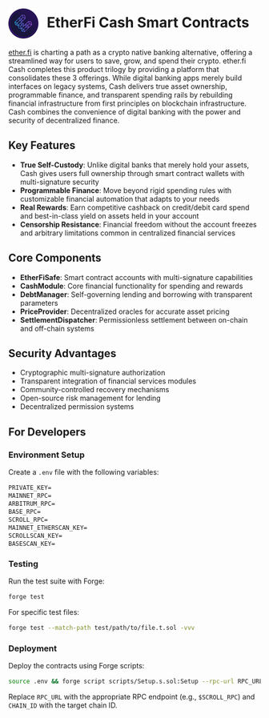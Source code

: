 <h1> <a href="https://ether.fi"><img src="public/etherfi-logo.svg" width="60" height="60" alt="Logo" style="vertical-align:middle; margin-right: 10px;"/></a> EtherFi Cash Smart Contracts </h1>

[ether.fi](http://ether.fi) is charting a path as a crypto native banking alternative, offering a streamlined way for users to save, grow, and spend their crypto. ether.fi Cash completes this product trilogy by providing a platform that consolidates these 3 offerings. While digital banking apps merely build interfaces on legacy systems, Cash delivers true asset ownership, programmable finance, and transparent spending rails by rebuilding financial infrastructure from first principles on blockchain infrastructure. Cash combines the convenience of digital banking with the power and security of decentralized finance.

## Key Features

- **True Self-Custody**: Unlike digital banks that merely hold your assets, Cash gives users full ownership through smart contract wallets with multi-signature security
- **Programmable Finance**: Move beyond rigid spending rules with customizable financial automation that adapts to your needs
- **Real Rewards**: Earn competitive cashback on credit/debit card spend and best-in-class yield on assets held in your account
- **Censorship Resistance**: Financial freedom without the account freezes and arbitrary limitations common in centralized financial services

## Core Components

- **EtherFiSafe**: Smart contract accounts with multi-signature capabilities
- **CashModule**: Core financial functionality for spending and rewards
- **DebtManager**: Self-governing lending and borrowing with transparent parameters
- **PriceProvider**: Decentralized oracles for accurate asset pricing
- **SettlementDispatcher**: Permissionless settlement between on-chain and off-chain systems

## Security Advantages

- Cryptographic multi-signature authorization
- Transparent integration of financial services modules
- Community-controlled recovery mechanisms
- Open-source risk management for lending
- Decentralized permission systems

## For Developers

### Environment Setup

Create a `.env` file with the following variables:

```
PRIVATE_KEY=
MAINNET_RPC=
ARBITRUM_RPC=
BASE_RPC=
SCROLL_RPC=
MAINNET_ETHERSCAN_KEY=
SCROLLSCAN_KEY=
BASESCAN_KEY=

```

### Testing

Run the test suite with Forge:

```bash
forge test

```

For specific test files:

```bash
forge test --match-path test/path/to/file.t.sol -vvv

```

### Deployment

Deploy the contracts using Forge scripts:

```bash
source .env && forge script scripts/Setup.s.sol:Setup --rpc-url RPC_URL --chain CHAIN_ID -vvvv --broadcast --verify

```

Replace `RPC_URL` with the appropriate RPC endpoint (e.g., `$SCROLL_RPC`) and `CHAIN_ID` with the target chain ID.